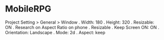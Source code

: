 # MobileRPG
Project Setting > General > Window
. Width: 180
. Height: 320
. Resizable: ON
. Research on Aspect Ratio on phone
. Resizable
. Keep Screen ON: ON
. Orientation: Landscape
. Mode: 2d
. Aspect: keep

